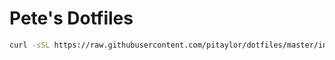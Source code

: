 # Pete's Dotfiles

```bash
curl -sSL https://raw.githubusercontent.com/pitaylor/dotfiles/master/install.sh | bash 
```

